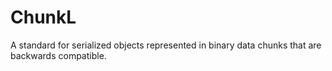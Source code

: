 # ChunkL

A standard for serialized objects represented in binary data chunks that are backwards compatible.